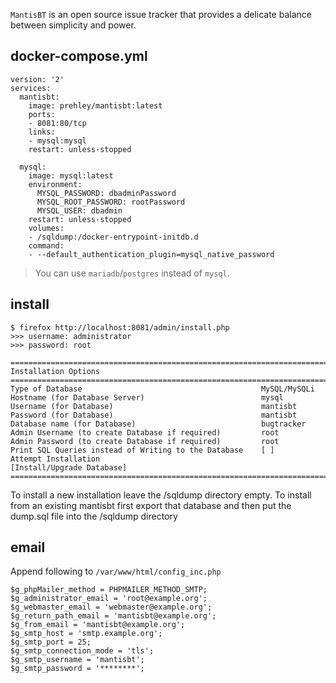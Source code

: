 `MantisBT` is an open source issue tracker that provides
a delicate balance between simplicity and power.

## docker-compose.yml

```
version: '2'
services:
  mantisbt:
    image: prehley/mantisbt:latest
    ports:
    - 8081:80/tcp
    links:
    - mysql:mysql
    restart: unless-stopped

  mysql:
    image: mysql:latest
    environment:
      MYSQL_PASSWORD: dbadminPassword
      MYSQL_ROOT_PASSWORD: rootPassword
      MYSQL_USER: dbadmin
    restart: unless-stopped
    volumes:
    - /sqldump:/docker-entrypoint-initdb.d
    command:
    - --default_authentication_plugin=mysql_native_password
```

> You can use `mariadb`/`postgres` instead of `mysql`.

## install

```
$ firefox http://localhost:8081/admin/install.php
>>> username: administrator
>>> password: root
```

```
==================================================================================
Installation Options
==================================================================================
Type of Database                                        MySQL/MySQLi
Hostname (for Database Server)                          mysql
Username (for Database)                                 mantisbt
Password (for Database)                                 mantisbt
Database name (for Database)                            bugtracker
Admin Username (to create Database if required)         root
Admin Password (to create Database if required)         root
Print SQL Queries instead of Writing to the Database    [ ]
Attempt Installation                                    [Install/Upgrade Database]
==================================================================================
```

To install a new installation leave the /sqldump directory empty.
To install from an existing mantisbt first export that database and then put the dump.sql file into the /sqldump directory

## email 

Append following to `/var/www/html/config_inc.php`

```
$g_phpMailer_method = PHPMAILER_METHOD_SMTP;
$g_administrator_email = 'root@example.org';
$g_webmaster_email = 'webmaster@example.org';
$g_return_path_email = 'mantisbt@example.org';
$g_from_email = 'mantisbt@example.org';
$g_smtp_host = 'smtp.example.org';
$g_smtp_port = 25;
$g_smtp_connection_mode = 'tls';
$g_smtp_username = 'mantisbt';
$g_smtp_password = '********';
```
